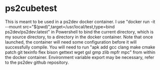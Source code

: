 # ps2cubetest
This is meant to be used in a ps2dev docker container. I use "docker run -it --mount src="$(pwd)",target=/usr/local/test,type=bind ps2dev/ps2dev:latest" in Powershell to bind the current directory, which is my source directory, to a directory in the docker container. Note that once launched, the container will need some configuration before it will successfully compile. You will need to run "apk add gcc clang make cmake patch git texinfo flex bison gettext wget gsl gmp zlib mpfr mpc" from within the docker container. Environment variable export may be necessary, refer to the ps2dev github repository.
